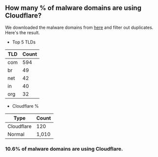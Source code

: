 ## How many % of malware domains are using Cloudflare?


We downloaded the malware domains from [here](https://urlhaus.abuse.ch) and filter out duplicates.
Here's the result.


[//]: # (start replacement)


- Top 5 TLDs

| TLD | Count |
| --- | --- |
| com | 594 |
| br | 49 |
| net | 42 |
| in | 40 |
| org | 32 |


- Cloudflare %

| Type | Count |
| --- | --- |
| Cloudflare | 120 |
| Normal | 1,010 |


### 10.6% of malware domains are using Cloudflare.